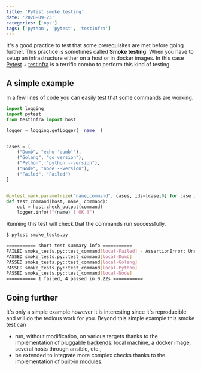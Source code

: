 ```yaml
---
title: 'Pytest smoke testing'
date: '2020-09-23'
categories: ['ops']
tags: ['python', 'pytest', 'testinfra']
---
```


It's a good practice to test that some prerequisites are met before going further. This practice is sometimes called **Smoke testing**.
When you have to setup an infrastructure either on a host or in docker images. 
In this case [Pytest][LK1] + [testinfra][LK2] is a terrific combo to perform this kind of testing.

<!--more-->

## A simple example

In a few lines of code you can easily test that some commands are working.

```python
import logging
import pytest
from testinfra import host

logger = logging.getLogger(__name__)


cases = [
    ("Dumb", "echo 'dumb'"),
    ("Golang", "go version"),
    ("Python", "python --version"),
    ("Node", "node --version"),
    ("Failed", "Failed")
]


@pytest.mark.parametrize("name,command", cases, ids=[case[0] for case in cases])
def test_command(host, name, command):
    out = host.check_output(command)
    logger.info(f"{name} [ OK ]")
```

Running this test will check that the commands run successfully.

```bash
$ pytest smoke_tests.py

=========== short test summary info ===========
FAILED smoke_tests.py::test_command[local-Failed] - AssertionError: Unexpected exit code 127 for CommandResult(command=b'Failed', exit_status=127, stdout=None, stderr=b'/bin/sh: Failed: command not found\n')
PASSED smoke_tests.py::test_command[local-Dumb]
PASSED smoke_tests.py::test_command[local-Golang]
PASSED smoke_tests.py::test_command[local-Python]
PASSED smoke_tests.py::test_command[local-Node]
=========== 1 failed, 4 passed in 0.22s ===========
```

## Going further

It's only a simple example however it is interesting since it's reproducible and will do the tedious work for you.
Beyond this simple example this smoke test can

- run, without modification, on various targets thanks to the implementation of pluggable [backends][LK3]: local machine, a docker image, several hosts through ansible, etc.,
- be extended to integrate more complex checks thanks to the implementation of built-in [modules][LK4].

[LK1]: https://docs.pytest.org/en/latest/
[LK2]: https://testinfra.readthedocs.io/en/latest/index.html#
[LK3]: https://testinfra.readthedocs.io/en/latest/backends.html
[LK4]: https://testinfra.readthedocs.io/en/latest/modules.html
